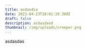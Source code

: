 ```yaml
---
title: asdasdsa
date: 2023-04-23T18:01:29.388Z
draft: false
description: asdasdasd
thumbnail: /img/uploads/creeper.png
---
```

a﻿sdasdas
